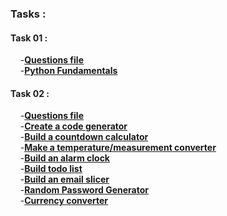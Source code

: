 

### Tasks :
#### Task 01 :  
&nbsp;&nbsp;&nbsp;&nbsp;-[**Questions file**](https://github.com/PydevAzmi/Python_Django/blob/master/Tasks%20files/01-Python%20Tasks%20Part%201.pdf)<br>
&nbsp;&nbsp;&nbsp;&nbsp;-[**Python Fundamentals** ](https://github.com/PydevAzmi/Python_Django/blob/master/Task%2001/Task%2001-Python%20fundamentals.py)
#### Task 02 :
&nbsp;&nbsp;&nbsp;&nbsp;-[**Questions file**](https://github.com/PydevAzmi/Python_Django/blob/master/Tasks%20files/02-Tasks.pdf)<br>
&nbsp;&nbsp;&nbsp;&nbsp;-[**Create a code generator**](https://github.com/PydevAzmi/Python_Django/blob/master/Task%2002/Code%20Generator.py)
<br>
&nbsp;&nbsp;&nbsp;&nbsp;-[**Build a countdown calculator**](https://github.com/PydevAzmi/Python_Django/blob/master/Task%2002/Countdown%20Calculator.py)
<br>
&nbsp;&nbsp;&nbsp;&nbsp;-[**Make a temperature/measurement converter**](https://github.com/PydevAzmi/Python_Django/blob/master/Task%2002/temperature-measurement%20converter.py)
<br>
&nbsp;&nbsp;&nbsp;&nbsp;-[**Build an alarm clock**](https://github.com/PydevAzmi/Python_Django/blob/master/Task%2002/Alarm%20Clock.py)
<br>
&nbsp;&nbsp;&nbsp;&nbsp;-[**Build todo list**](https://github.com/PydevAzmi/Python_Django/blob/master/Task%2002/TODO%20List.py)
<br>
&nbsp;&nbsp;&nbsp;&nbsp;-[**Build an email slicer**](https://github.com/PydevAzmi/Python_Django/blob/master/Task%2002/Email%20Slicer.py)
<br>
&nbsp;&nbsp;&nbsp;&nbsp;-[**Random Password Generator**](https://github.com/PydevAzmi/Python_Django/blob/master/Task%2002/Password%20Generator.py)
<br>
&nbsp;&nbsp;&nbsp;&nbsp;-[**Currency converter**](https://github.com/PydevAzmi/Python_Django/blob/master/Task%2002/Currency%20converter.py)
